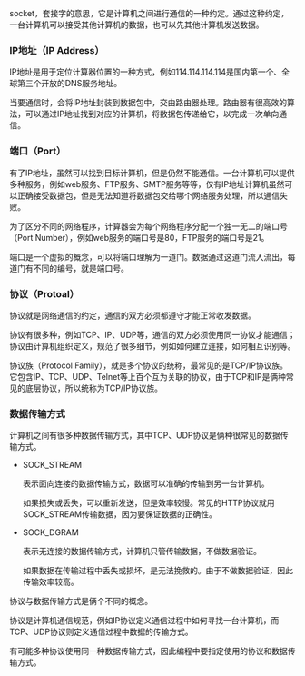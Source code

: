 socket，套接字的意思，它是计算机之间进行通信的一种约定。通过这种约定，一台计算机可以接受其他计算机的数据，也可以先其他计算机发送数据。



### IP地址（IP Address）

IP地址是用于定位计算器位置的一种方式，例如114.114.114.114是国内第一个、全球第三个开放的DNS服务地址。

当要通信时，会将IP地址封装到数据包中，交由路由器处理。路由器有很高效的算法，可以通过IP地址找到对应的计算机，将数据包传递给它，以完成一次单向通信。



### 端口（Port）

有了IP地址，虽然可以找到目标计算机，但是仍然不能通信。一台计算机可以提供多种服务，例如web服务、FTP服务、SMTP服务等等，仅有IP地址计算机虽然可以正确接受数据包，但是无法知道将数据包交给哪个网络服务处理，所以通信失败。

为了区分不同的网络程序，计算器会为每个网络程序分配一个独一无二的端口号（Port Number），例如web服务的端口号是80，FTP服务的端口号是21。

端口是一个虚拟的概念，可以将端口理解为一道门。数据通过这道门流入流出，每道门有不同的编号，就是端口号。



### 协议（Protoal）

协议就是网络通信的约定，通信的双方必须都遵守才能正常收发数据。

协议有很多种，例如TCP、IP、UDP等，通信的双方必须使用同一协议才能通信；协议由计算机组织定义，规范了很多细节，例如如何建立连接，如何相互识别等。



协议族（Protocol Family），就是多个协议的统称，最常见的是TCP/IP协议族。它包含IP、TCP、UDP、Telnet等上百个互为关联的协议，由于TCP和IP是俩种常见的底层协议，所以统称为TCP/IP协议族。



### 数据传输方式

计算机之间有很多种数据传输方式，其中TCP、UDP协议是俩种很常见的数据传输方式。

- SOCK_STREAM

  表示面向连接的数据传输方式，数据可以准确的传输到另一台计算机。

  如果损失或丢失，可以重新发送，但是效率较慢。常见的HTTP协议就用SOCK_STREAM传输数据，因为要保证数据的正确性。

- SOCK_DGRAM

  表示无连接的数据传输方式，计算机只管传输数据，不做数据验证。

  如果数据在传输过程中丢失或损坏，是无法挽救的。由于不做数据验证，因此传输效率较高。

协议与数据传输方式是俩个不同的概念。

协议是计算机通信规范，例如IP协议定义通信过程中如何寻找一台计算机，而TCP、UDP协议则定义通信过程中数据的传输方式。

有可能多种协议使用同一种数据传输方式，因此编程中要指定使用的协议和数据传输方式。